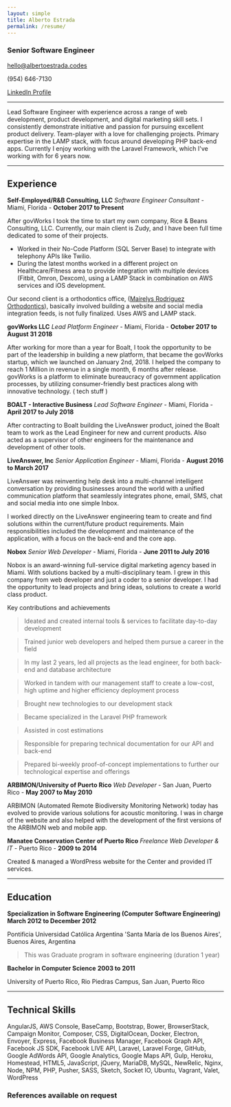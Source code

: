 ```yaml
---
layout: simple
title: Alberto Estrada
permalink: /resume/
---
```

### Senior Software Engineer

hello@albertoestrada.codes

(954) 646-7130

[LinkedIn Profile](https://www.linkedin.com/in/cyberkiko)

------

Lead Software Engineer with experience across a range of web development, product development, and digital marketing skill sets. I consistently demonstrate initiative and passion for pursuing excellent product delivery. Team-player with a love for challenging projects. Primary expertise in the LAMP stack, with focus around developing PHP back-end apps. Currently I enjoy working with the Laravel Framework, which I've working with for 6 years now.



------

## Experience
**Self-Employed/R&B Consulting, LLC** *Software Engineer Consultant* - Miami, Florida - __October 2017 to Present__

After govWorks I took the time to start my own company, Rice & Beans Consulting, LLC. Currently, our main client is Zudy, and I have been full time dedicated to some of their projects. 
- Worked in their No-Code Platform (SQL Server Base) to integrate with telephony APIs like Twilio. 
- During the latest months worked in a different project on Healthcare/Fitness area to provide integration with multiple devices (Fitbit, Omron, Dexcom), using a LAMP Stack in combination on AWS services and iOS development. 

Our second client is a orthodontics office, ([Mairelys Rodriguez Orthodontics](https://msrodriguezorthodontics.com)), basically involved building a website and social media integration feeds, is not fully finalized. Uses AWS and LAMP stack. 

**govWorks LLC** *Lead Platform Engineer* - Miami, Florida - __October 2017 to August 31 2018__

After working for more than a year for Boalt, I took the opportunity to be part of the leadership in building a new platform, that became the govWorks startup, which we launched on January 2nd, 2018. I helped the company to reach 1 Million in revenue in a single month, 6 months after release.
govWorks is a platform to eliminate bureaucracy of government application processes, by utilizing consumer-friendly best practices along with innovative technology. ( tech stuff ) 

**BOALT - Interactive Business** *Lead Software Engineer* - Miami, Florida - __April 2017 to July 2018__

After contracting to Boalt building the LiveAnswer product, joined the Boalt team to work as the Lead Engineer for new and current products. Also acted as a supervisor of other engineers for the maintenance and development of other tools. 

**LiveAnswer, Inc** *Senior Application Engineer* - Miami, Florida - __August 2016 to March 2017__

LiveAnswer was reinventing help desk into a multi-channel intelligent conversation by providing businesses around the world with a unified communication platform that seamlessly integrates phone, email, SMS, chat and social media into one simple Inbox.

I worked directly on the LiveAnswer engineering team to create and find solutions within the current/future product requirements. Main responsibilities included the development and maintenance of the application, with a focus on the back-end and the core app.

**Nobox** *Senior Web Developer* - Miami, Florida - __June 2011 to July 2016__

Nobox is an award-winning full-service digital marketing agency based in Miami. With solutions backed by a multi-disciplinary team. I grew in this company from web developer and just a coder to a senior developer. I had the opportunity to lead projects and bring ideas, solutions to create a world class product.

Key contributions and achievements

> Ideated and created internal tools & services to facilitate day-to-day development

> Trained junior web developers and helped them pursue a career in the field

> In my last 2 years, led all projects as the lead engineer, for both back-end and database architecture

> Worked in tandem with our management staff to create a low-cost, high uptime and higher efficiency deployment process

> Brought new technologies to our development stack

> Became specialized in the Laravel PHP framework

> Assisted in cost estimations

> Responsible for preparing technical documentation for our API and back-end

> Prepared bi-weekly proof-of-concept implementations to further our technological expertise and offerings




**ARBIMON/University of Puerto Rico** *Web Developer* - San Juan, Puerto Rico - __May 2007 to May 2010__

ARBIMON (Automated Remote Biodiversity Monitoring Network) today has evolved to provide various solutions for acoustic monitoring. I was in charge of the website and also helped with the development of the first versions of the ARBIMON web and mobile app.

**Manatee Conservation Center of Puerto Rico** *Freelance Web Developer & IT* - Puerto Rico - __2009 to 2014__

Created & managed a WordPress website for the Center and provided IT services.


------

## Education

**Specialization in Software Engineering (Computer Software Engineering)** __March 2012 to December 2012__

Pontificia Universidad Católica Argentina 'Santa María de los Buenos Aires', Buenos Aires, Argentina

> This was Graduate program in software engineering (duration 1 year)

**Bachelor in Computer Science** __2003 to 2011__

University of Puerto Rico, Rio Piedras Campus, San Juan, Puerto Rico


------

## Technical Skills
AngularJS, AWS Console, BaseCamp, Bootstrap, Bower, BrowserStack, Campaign Monitor, Composer, CSS, DigitalOcean, Docker, Electron, Envoyer, Express, Facebook Business Manager, Facebook Graph API, Facebook JS SDK, Facebook LIVE API, Laravel, Laravel Forge, GitHub, Google AdWords API, Google Analytics, Google Maps API, Gulp, Heroku, Homestead, HTML5, JavaScript, jQuery, MariaDB, MySQL, NewRelic, Nginx, Node, NPM, PHP, Pusher, SASS, Sketch, Socket IO, Ubuntu, Vagrant, Valet, WordPress

### References available on request

